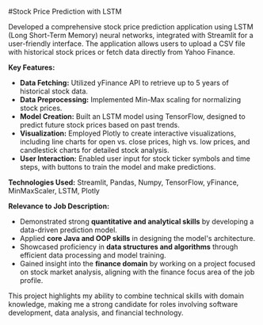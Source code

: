 #Stock Price Prediction with LSTM

Developed a comprehensive stock price prediction application using LSTM (Long Short-Term Memory) neural networks, integrated with Streamlit for a user-friendly interface. The application allows users to upload a CSV file with historical stock prices or fetch data directly from Yahoo Finance.

**Key Features:**
- **Data Fetching:** Utilized yFinance API to retrieve up to 5 years of historical stock data.
- **Data Preprocessing:** Implemented Min-Max scaling for normalizing stock prices.
- **Model Creation:** Built an LSTM model using TensorFlow, designed to predict future stock prices based on past trends.
- **Visualization:** Employed Plotly to create interactive visualizations, including line charts for open vs. close prices, high vs. low prices, and candlestick charts for detailed stock analysis.
- **User Interaction:** Enabled user input for stock ticker symbols and time steps, with buttons to train the model and make predictions.

**Technologies Used:** Streamlit, Pandas, Numpy, TensorFlow, yFinance, MinMaxScaler, LSTM, Plotly

**Relevance to Job Description:**
- Demonstrated strong **quantitative and analytical skills** by developing a data-driven prediction model.
- Applied **core Java and OOP skills** in designing the model's architecture.
- Showcased proficiency in **data structures and algorithms** through efficient data processing and model training.
- Gained insight into the **finance domain** by working on a project focused on stock market analysis, aligning with the finance focus area of the job profile.

This project highlights my ability to combine technical skills with domain knowledge, making me a strong candidate for roles involving software development, data analysis, and financial technology.
